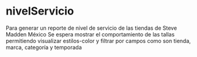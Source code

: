 # nivelServicio

Para generar un reporte de nivel de servicio de las tiendas de Steve Madden México
Se espera mostrar el comportamiento de las tallas permitiendo visualizar estilos-color y filtrar por campos como son tienda, marca, categoría y temporada
